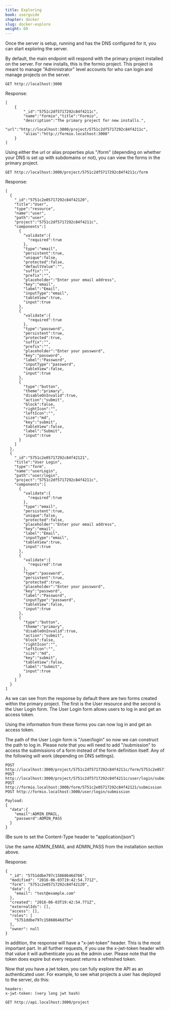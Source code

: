 ```yaml
---
title: Exploring
book: userguide
chapter: docker
slug: docker-explore
weight: 60
---
```

Once the server is setup, running and has the DNS configured for it, you can start exploring the server.

By default, the main endpoint will respond with the primary project installed on the server. For new installs, this is the formio project. This project is meant to manage "Administrator" level accounts for who can login and manage projects on the server.

```
GET http://localhost:3000
```

Response:

```
[
    {
        "_id":"5751c2df5717292c84f4211c",
        "name":"formio","title":"Formio",
        "description":"The primary project for new installs.",
        "url":"http://localhost:3000/project/5751c2df5717292c84f4211c",
        "alias":"http://formio.localhost:3000"
    }
]
```

Using either the url or alias properties plus "/form" (depending on whether your DNS is set up with subdomains or not), you can view the forms in the primary project.

```
GET http://localhost:3000/project/5751c2df5717292c84f4211c/form
```

Response:

```
[  
  {  
    "_id":"5751c2e05717292c84f42120",
    "title":"User",
    "type":"resource",
    "name":"user",
    "path":"user",
    "project":"5751c2df5717292c84f4211c",
    "components":[  
      {  
        "validate":{  
          "required":true
        },
        "type":"email",
        "persistent":true,
        "unique":false,
        "protected":false,
        "defaultValue":"",
        "suffix":"",
        "prefix":"",
        "placeholder":"Enter your email address",
        "key":"email",
        "label":"Email",
        "inputType":"email",
        "tableView":true,
        "input":true
      },
      {  
        "validate":{  
          "required":true
        },
        "type":"password",
        "persistent":true,
        "protected":true,
        "suffix":"",
        "prefix":"",
        "placeholder":"Enter your password",
        "key":"password",
        "label":"Password",
        "inputType":"password",
        "tableView":false,
        "input":true
      },
      {  
        "type":"button",
        "theme":"primary",
        "disableOnInvalid":true,
        "action":"submit",
        "block":false,
        "rightIcon":"",
        "leftIcon":"",
        "size":"md",
        "key":"submit",
        "tableView":false,
        "label":"Submit",
        "input":true
      }
    ]
  },
  {  
    "_id":"5751c2e05717292c84f42121",
    "title":"User Login",
    "type":"form",
    "name":"userLogin",
    "path":"user/login",
    "project":"5751c2df5717292c84f4211c",
    "components":[  
      {  
        "validate":{  
          "required":true
        },
        "type":"email",
        "persistent":true,
        "unique":false,
        "protected":false,
        "placeholder":"Enter your email address",
        "key":"email",
        "label":"Email",
        "inputType":"email",
        "tableView":true,
        "input":true
      },
      {  
        "validate":{  
          "required":true
        },
        "type":"password",
        "persistent":true,
        "protected":true,
        "placeholder":"Enter your password",
        "key":"password",
        "label":"Password",
        "inputType":"password",
        "tableView":false,
        "input":true
      },
      {  
        "type":"button",
        "theme":"primary",
        "disableOnInvalid":true,
        "action":"submit",
        "block":false,
        "rightIcon":"",
        "leftIcon":"",
        "size":"md",
        "key":"submit",
        "tableView":false,
        "label":"Submit",
        "input":true
      }
    ]
  }
]
```

As we can see from the response by default there are two forms created within the primary project. The first is the User resource and the second is the User Login form. The User Login form allows users to log in and get an access token.

Using the information from these forms you can now log in and get an access token.

The path of the User Login form is "/user/login" so now we can construct the path to log in. Please note that you will need to add "/submission" to access the submissions of a form instead of the form definition itself. Any of the following will work (depending on DNS settings).

```
POST http://localhost:3000/project/5751c2df5717292c84f4211c/form/5751c2e05717292c84f42121/submission
POST http://localhost:3000/project/5751c2df5717292c84f4211c/user/login/submission
POST http://formio.localhost:3000/form/5751c2e05717292c84f42121/submission
POST http://formio.localhost:3000/user/login/submission

Payload:
{  
  "data":{  
    "email":ADMIN_EMAIL,
    "password":ADMIN_PASS
  }
}
```
(Be sure to set the Content-Type header to "application/json")

Use the same ADMIN_EMAIL and ADMIN_PASS from the installation section above.

Response:

```
{
  "_id": "5751ddbe797c15868646d766",
  "modified": "2016-06-03T19:42:54.771Z",
  "form": "5751c2e05717292c84f42120",
  "data": {
    "email": "test@example.com"
  },
  "created": "2016-06-03T19:42:54.771Z",
  "externalIds": [],
  "access": [],
  "roles": [
    "5751ddbe797c15868646d75e"
  ],
  "owner": null
}
```

In addition, the response will have a "x-jwt-token" header. This is the most important part. In all further requests, if you use the x-jwt-token header with that value it will authenticate you as the admin user. Please note that the token does expire but every request returns a refreshed token.

Now that you have a jwt token, you can fully explore the API as an authenticated user. For example, to see what projects a user has deployed to the server, do this:

```
headers:
x-jwt-token: (very long jwt hash)

GET http://api.localhost:3000/project
